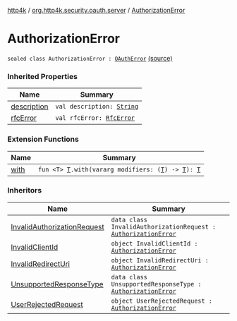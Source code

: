 [http4k](../index.md) / [org.http4k.security.oauth.server](index.md) / [AuthorizationError](./-authorization-error.md)

# AuthorizationError

`sealed class AuthorizationError : `[`OAuthError`](-o-auth-error/index.md) [(source)](https://github.com/http4k/http4k/blob/master/http4k-security-oauth/src/main/kotlin/org/http4k/security/oauth/server/OAuthError.kt#L38)

### Inherited Properties

| Name | Summary |
|---|---|
| [description](-o-auth-error/description.md) | `val description: `[`String`](https://kotlinlang.org/api/latest/jvm/stdlib/kotlin/-string/index.html) |
| [rfcError](-o-auth-error/rfc-error.md) | `val rfcError: `[`RfcError`](-rfc-error/index.md) |

### Extension Functions

| Name | Summary |
|---|---|
| [with](../org.http4k.core/with.md) | `fun <T> `[`T`](../org.http4k.core/with.md#T)`.with(vararg modifiers: (`[`T`](../org.http4k.core/with.md#T)`) -> `[`T`](../org.http4k.core/with.md#T)`): `[`T`](../org.http4k.core/with.md#T) |

### Inheritors

| Name | Summary |
|---|---|
| [InvalidAuthorizationRequest](-invalid-authorization-request/index.md) | `data class InvalidAuthorizationRequest : `[`AuthorizationError`](./-authorization-error.md) |
| [InvalidClientId](-invalid-client-id.md) | `object InvalidClientId : `[`AuthorizationError`](./-authorization-error.md) |
| [InvalidRedirectUri](-invalid-redirect-uri.md) | `object InvalidRedirectUri : `[`AuthorizationError`](./-authorization-error.md) |
| [UnsupportedResponseType](-unsupported-response-type/index.md) | `data class UnsupportedResponseType : `[`AuthorizationError`](./-authorization-error.md) |
| [UserRejectedRequest](-user-rejected-request.md) | `object UserRejectedRequest : `[`AuthorizationError`](./-authorization-error.md) |
